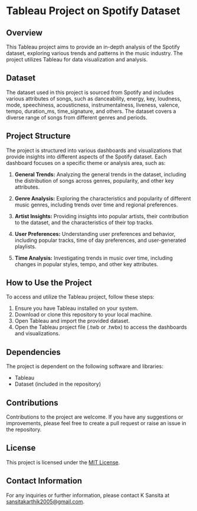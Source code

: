 # Tableau Project on Spotify Dataset

## Overview

This Tableau project aims to provide an in-depth analysis of the Spotify dataset, exploring various trends and patterns in the music industry. The project utilizes Tableau for data visualization and analysis.

## Dataset

The dataset used in this project is sourced from Spotify and includes various attributes of songs, such as danceability, energy, key, loudness, mode, speechiness, acousticness, instrumentalness, liveness, valence, tempo, duration_ms, time_signature, and others. The dataset covers a diverse range of songs from different genres and periods.

## Project Structure

The project is structured into various dashboards and visualizations that provide insights into different aspects of the Spotify dataset. Each dashboard focuses on a specific theme or analysis area, such as:

1. **General Trends:** Analyzing the general trends in the dataset, including the distribution of songs across genres, popularity, and other key attributes.

2. **Genre Analysis:** Exploring the characteristics and popularity of different music genres, including trends over time and regional preferences.

3. **Artist Insights:** Providing insights into popular artists, their contribution to the dataset, and the characteristics of their top tracks.

4. **User Preferences:** Understanding user preferences and behavior, including popular tracks, time of day preferences, and user-generated playlists.

5. **Time Analysis:** Investigating trends in music over time, including changes in popular styles, tempo, and other key attributes.

## How to Use the Project

To access and utilize the Tableau project, follow these steps:

1. Ensure you have Tableau installed on your system.
2. Download or clone this repository to your local machine.
3. Open Tableau and import the provided dataset.
4. Open the Tableau project file (.twb or .twbx) to access the dashboards and visualizations.

## Dependencies

The project is dependent on the following software and libraries:

- Tableau 
- Dataset (included in the repository)

## Contributions

Contributions to the project are welcome. If you have any suggestions or improvements, please feel free to create a pull request or raise an issue in the repository.

## License

This project is licensed under the [MIT License](https://opensource.org/licenses/MIT).

## Contact Information

For any inquiries or further information, please contact K Sansita at sansitakarthik2005@gmail.com.
